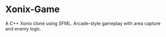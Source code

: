 # Xonix-Game
A C++ Xonix clone using SFML. Arcade-style gameplay with area capture and enemy logic.
